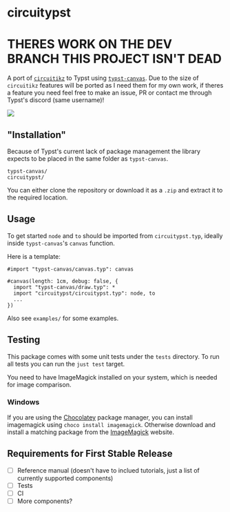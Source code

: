 # circuitypst
# THERES WORK ON THE DEV BRANCH THIS PROJECT ISN'T DEAD
A port of [`circuitikz`](https://github.com/circuitikz/circuitikz) to Typst using [`typst-canvas`](https://github.com/johannes-wolf/typst-canvas). Due to the size of `circuitikz` features will be ported as I need them for my own work, if theres a feature you need feel free to make an issue, PR or contact me through Typst's discord (same username)!

![](assets/current%20shunt.png)

## "Installation"
Because of Typst's current lack of package management the library expects to be placed in the same folder as `typst-canvas`.
```
typst-canvas/
circuitypst/
```
You can either clone the repository or download it as a `.zip` and extract it to the required location.

## Usage
To get started `node` and `to` should be imported from `circuitypst.typ`, ideally inside `typst-canvas`'s `canvas` function.

Here is a template:
```typ
#import "typst-canvas/canvas.typ": canvas

#canvas(length: 1cm, debug: false, {
  import "typst-canvas/draw.typ": *
  import "circuitypst/circuitypst.typ": node, to
  ...
})
```
Also see `examples/` for some examples. 

## Testing

This package comes with some unit tests under the `tests` directory.
To run all tests you can run the `just test` target.

You need to have ImageMagick installed on your system, which is needed for image comparison.

### Windows
If you are using the [Chocolatey](https://chocolatey.org/) package manager, you can install imagemagick using `choco install imagemagick`.
Otherwise download and install a matching package from the [ImageMagick](https://imagemagick.org/script/download.php) website.

## Requirements for First Stable Release
- [ ] Reference manual (doesn't have to inclued tutorials, just a list of currently supported components)
- [ ] Tests
- [ ] CI
- [ ] More components?
